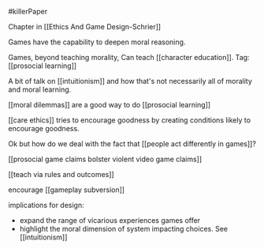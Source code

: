 #killerPaper

Chapter in [[Ethics And Game Design-Schrier]]

Games have the capability to deepen moral reasoning.

Games, beyond teaching morality, Can teach [[character education]]. Tag: [[prosocial learning]]

A bit of talk on [[intuitionism]] and how that's not necessarily all of morality and moral learning.

[[moral dilemmas]] are a good way to do [[prosocial learning]]

[[care ethics]] tries to encourage goodness by creating conditions likely to encourage goodness.

Ok but how do we deal with the fact that [[people act differently in games]]?

[[prosocial game claims bolster violent video game claims]]

[[teach via rules and outcomes]]

encourage [[gameplay subversion]]

implications for design:

 - expand the range of vicarious experiences games offer
 - highlight the moral dimension of system impacting choices. See [[intuitionism]]
